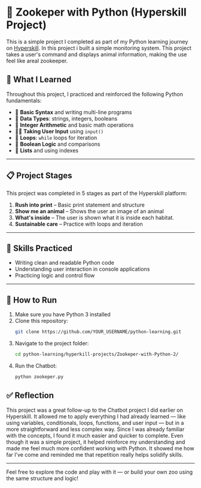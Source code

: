 # 🐇 Zookeper with Python (Hyperskill Project)

This is a simple project I completed as part of my Python learning journey on [Hyperskill](https://hyperskill.org). In this project i built a simple monitoring system. This project takes a user's command and displays animal information, making the use feel like areal zookeeper.

## 🧠 What I Learned

Throughout this project, I practiced and reinforced the following Python fundamentals:

- 📜 **Basic Syntax** and writing multi-line programs
- 🔢 **Data Types**: strings, integers, booleans
- 🧮 **Integer Arithmetic** and basic math operations
- 🧑‍💻 **Taking User Input** using `input()`
- 🔄 **Loops**: `while` loops for iteration
- 🧠 **Boolean Logic** and comparisons
- 🔢 **Lists** and using indexes
---

## 📋 Project Stages

This project was completed in 5 stages as part of the Hyperskill platform:

1. **Rush into print** – Basic print statement and structure
2. **Show me an animal** – Shows the user an image of an animal
3. **What's inside** – The user is shown what it is inside each habitat.
4. **Sustainable care** – Practice with loops and iteration
---

## 🎯 Skills Practiced

- Writing clean and readable Python code
- Understanding user interaction in console applications
- Practicing logic and control flow
---

## 🚀 How to Run

1. Make sure you have Python 3 installed
2. Clone this repository:
   ```bash
   git clone https://github.com/YOUR_USERNAME/python-learning.git
3. Navigate to the project folder:
   ```bash
   cd python-learning/hyperkill-projects/Zookeper-with-Python-2/
4. Run the Chatbot:
   ```bash
   python zookeper.py

## ✅ Reflection

This project was a great follow-up to the Chatbot project I did earlier on Hyperskill. It allowed me to apply everything I had already learned — like using variables, conditionals, loops, functions, and user input — but in a more straightforward and less complex way. Since I was already familiar with the concepts, I found it much easier and quicker to complete.
Even though it was a simple project, it helped reinforce my understanding and made me feel much more confident working with Python. It showed me how far I’ve come and reminded me that repetition really helps solidify skills.

---
Feel free to explore the code and play with it — or build your own zoo using the same structure and logic!
